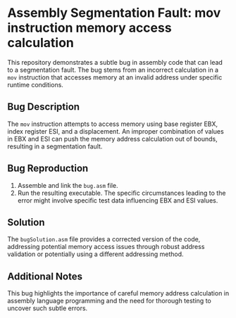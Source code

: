 # Assembly Segmentation Fault: mov instruction memory access calculation

This repository demonstrates a subtle bug in assembly code that can lead to a segmentation fault. The bug stems from an incorrect calculation in a `mov` instruction that accesses memory at an invalid address under specific runtime conditions.

## Bug Description
The `mov` instruction attempts to access memory using base register EBX, index register ESI, and a displacement.  An improper combination of values in EBX and ESI can push the memory address calculation out of bounds, resulting in a segmentation fault.

## Bug Reproduction
1. Assemble and link the `bug.asm` file.
2. Run the resulting executable.  The specific circumstances leading to the error might involve specific test data influencing EBX and ESI values.

## Solution
The `bugSolution.asm` file provides a corrected version of the code, addressing potential memory access issues through robust address validation or potentially using a different addressing method.

## Additional Notes
This bug highlights the importance of careful memory address calculation in assembly language programming and the need for thorough testing to uncover such subtle errors.